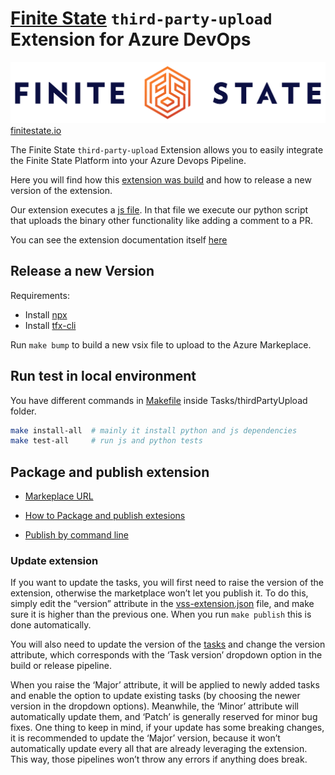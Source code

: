 
# [Finite State](https://finitestate.io) `third-party-upload` Extension for Azure DevOps

![Finite state logo](./Tasks/thirdPartyUpload/screenshots/FS-Logo.png)
[finitestate.io](https://finitestate.io)

The Finite State `third-party-upload` Extension allows you to easily integrate the Finite State Platform into your Azure Devops Pipeline.

Here you will find how this [extension was build](https://learn.microsoft.com/en-us/azure/devops/extend/develop/add-build-task?toc=%2Fazure%2Fdevops%2Fmarketplace-extensibility%2Ftoc.json&view=azure-devops) and how to release a new version of the extension.

Our extension executes a [js file](./Tasks/thirdPartyUpload/main.js). In that file we execute our python script that uploads the binary other functionality like adding a comment to a PR.

You can see the extension documentation itself [here](Marketplace.md)

## Release a new Version

Requirements:
 - Install [npx](https://www.npmjs.com/package/npx)
 - Install [tfx-cli](https://www.npmjs.com/package/tfx-cli)

Run `make bump` to build a new vsix file to upload to the Azure Markeplace.

## Run test in local environment
You have different commands in [Makefile](Tasks/thirdPartyUpload/Makefile) inside Tasks/thirdPartyUpload folder.
```bash
make install-all  # mainly it install python and js dependencies
make test-all     # run js and python tests
```

## Package and publish extension
- [Markeplace URL](https://marketplace.visualstudio.com/manage/publishers/finite-state)

- [How to Package and publish extesions](https://learn.microsoft.com/en-us/azure/devops/extend/publish/overview?toc=%2Fazure%2Fdevops%2Fmarketplace-extensibility%2Ftoc.json&view=azure-devops)

- [Publish by command line](https://learn.microsoft.com/en-us/azure/devops/extend/publish/command-line?toc=%2Fazure%2Fdevops%2Fmarketplace-extensibility%2Ftoc.json&view=azure-devops)

### Update extension

If you want to update the tasks, you will first need to raise the version of the extension, otherwise the marketplace won’t let you publish it. To do this, simply edit the “version” attribute in the [vss-extension.json](vss-extension.json) file, and make sure it is higher than the previous one. When you run `make publish` this is done automatically.

You will also need to update the version of the [tasks](Tasks/thirdPartyUpload/task.json) and change the version attribute, which corresponds with the ‘Task version’ dropdown option in the build or release pipeline.

When you raise the ‘Major’ attribute, it will be applied to newly added tasks and enable the option to update existing tasks (by choosing the newer version in the dropdown options). Meanwhile, the ‘Minor’ attribute will automatically update them, and ‘Patch’ is generally reserved for minor bug fixes. One thing to keep in mind, if your update has some breaking changes, it is recommended to update the ‘Major’ version, because it won’t automatically update every all that are already leveraging the extension. This way, those pipelines won’t throw any errors if anything does break.
